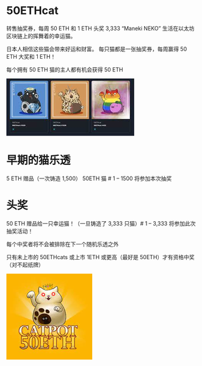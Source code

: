 # 50ETHcat

转售抽奖券，每周 50 ETH 和 1 ETH 头奖 3,333 “Maneki NEKO” 生活在以太坊区块链上的挥舞着的幸运猫。

日本人相信这些猫会带来好运和财富。
每只猫都是一张抽奖券，每周赢得 50 ETH 大奖和 1 ETH！

每个拥有 50 ETH 猫的主人都有机会获得 50 ETH



![下载](下载.png)

# 早期的猫乐透

5 ETH 赠品（一次铸造 1,500） 50ETH 猫 # 1 – 1500 将参加本次抽奖

# 头奖

50 ETH 赠品给一只幸运猫！（一旦铸造了 3,333 只猫）# 1 – 3,333 将参加此次抽奖活动！

每个中奖者将不会被排除在下一个随机乐透之外 

只有未上市的 50ETHcats 或上市 1ETH 或更高（最好是 50ETH）才有资格中奖（对不起纸牌）



![dasd](dasd.png)
